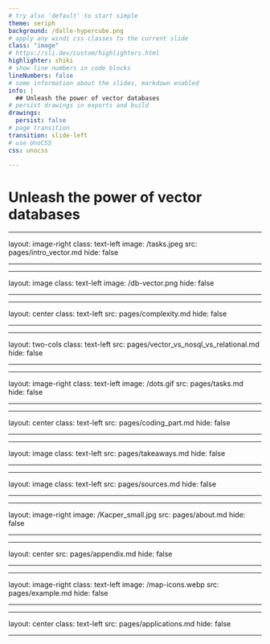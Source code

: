 ```yaml
---
# try also 'default' to start simple
theme: seriph
background: /dalle-hypercube.png
# apply any windi css classes to the current slide
class: "image"
# https://sli.dev/custom/highlighters.html
highlighter: shiki
# show line numbers in code blocks
lineNumbers: false
# some information about the slides, markdown enabled
info: |
  ## Unleash the power of vector databases
# persist drawings in exports and build
drawings:
  persist: false
# page transition
transition: slide-left
# use UnoCSS
css: unocss

---
```


# Unleash the power of vector databases
<!--
The last comment block of each slide will be treated as slide notes. It will be visible and editable in Presenter Mode along with the slide. [Read more in the docs](https://sli.dev/guide/syntax.html#notes)
-->

---
layout: image-right
class: text-left
image: /tasks.jpeg
src: pages/intro_vector.md
hide: false

---

---
layout: image
class: text-left
image: /db-vector.png
hide: false

---


---
layout: center
class: text-left
src: pages/complexity.md
hide: false

---

---
layout: two-cols
class: text-left
src: pages/vector_vs_nosql_vs_relational.md
hide: false

---

---
layout: image-right
class: text-left
image: /dots.gif
src: pages/tasks.md
hide: false

---

---
layout: center
class: text-left
src: pages/coding_part.md
hide: false

---


---
layout: image
class: text-left
src: pages/takeaways.md
hide: false

---

---
layout: image
class: text-left
src: pages/sources.md
hide: false

---

---
layout: image-right
image: /Kacper_small.jpg
src: pages/about.md
hide: false

---

---
layout: center
src: pages/appendix.md
hide: false

---


---
layout: image-right
class: text-left
image: /map-icons.webp
src: pages/example.md
hide: false

---


---
layout: center
class: text-left
src: pages/applications.md
hide: false

---
